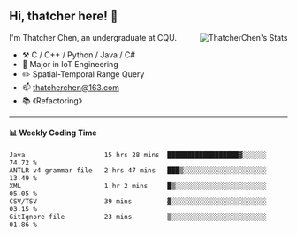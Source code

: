 ## Hi, thatcher here! :wave:

<img align="right" src="https://github-readme-stats.vercel.app/api?username=thatcherchen&title_color=333&text_color=777" alt="ThatcherChen's Stats" >

I'm Thatcher Chen, an undergraduate at CQU.

- :hammer_and_pick:  C / C++ / Python / Java / C# 
- :seedling:  Major in IoT Engineering
- :pencil2:  Spatial-Temporal Range Query
- :mailbox: thatcherchen@163.com
- :books: 《Refactoring》

---

#### :bar_chart: Weekly Coding Time

<!--START_SECTION:waka-->

```text
Java                    15 hrs 28 mins  ██████████████████▓░░░░░░   74.72 %
ANTLR v4 grammar file   2 hrs 47 mins   ███▒░░░░░░░░░░░░░░░░░░░░░   13.49 %
XML                     1 hr 2 mins     █▒░░░░░░░░░░░░░░░░░░░░░░░   05.05 %
CSV/TSV                 39 mins         ▓░░░░░░░░░░░░░░░░░░░░░░░░   03.15 %
GitIgnore file          23 mins         ▒░░░░░░░░░░░░░░░░░░░░░░░░   01.86 %
```

<!--END_SECTION:waka-->

